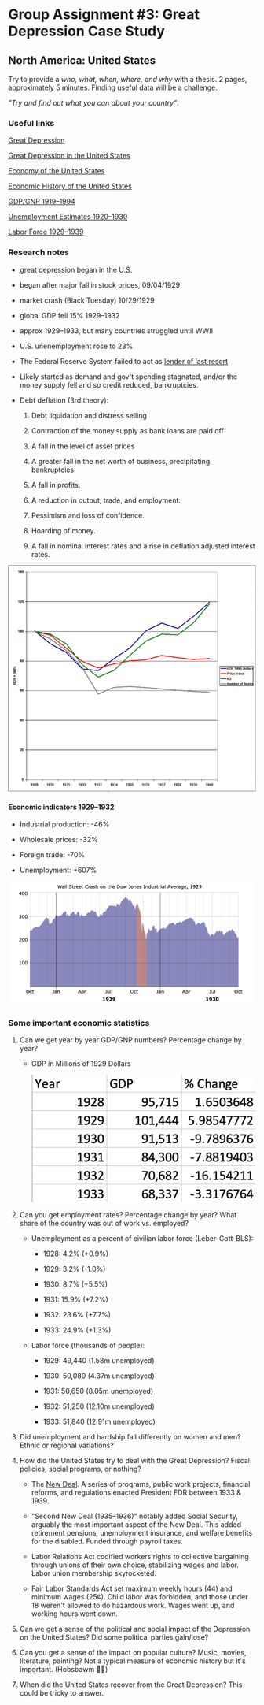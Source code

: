 # Group Assignment #3: Great Depression Case Study

## North America: United States

Try to provide a _who, what, when, where, and why_ with a thesis. 2 pages, approximately 5 minutes. Finding useful data will be a challenge.

_"Try and find out what you can about your country"_.

### Useful links

[Great Depression](https://en.wikipedia.org/wiki/Great_Depression)

[Great Depression in the United States](https://en.wikipedia.org/wiki/Great_Depression_in_the_United_States)

[Economy of the United States](https://en.wikipedia.org/wiki/Economy_of_the_United_States)

[Economic History of the United States](https://en.wikipedia.org/wiki/Economic_history_of_the_United_States#1790–2006_GDP)

[GDP/GNP 1919–1994](http://www.huppi.com/kangaroo/GDPreal.htm)

[Unemployment Estimates 1920–1930](https://www.ssc.wisc.edu/~gwallace/Papers/2120839.pdf)

[Labor Force 1929–1939](https://www.bls.gov/opub/mlr/1948/article/pdf/labor-force-employment-and-unemployment-1929-39-estimating-methods.pdf)

### Research notes

- great depression began in the U.S.

- began after major fall in stock prices, 09/04/1929

- market crash (Black Tuesday) 10/29/1929

- global GDP fell 15% 1929–1932

- approx 1929–1933, but many countries struggled until WWII

- U.S. unenemployment rose to 23%

- The Federal Reserve System failed to act as [lender of last resort](https://en.wikipedia.org/wiki/Lender_of_last_resort)

- Likely started as demand and gov't spending stagnated, and/or the money supply fell and so credit reduced, bankruptcies.

- Debt deflation (3rd theory):

  1. Debt liquidation and distress selling

  2. Contraction of the money supply as bank loans are paid off

  3. A fall in the level of asset prices

  4. A greater fall in the net worth of business, precipitating bankruptcies.

  5. A fall in profits.

  6. A reduction in output, trade, and employment.

  7. Pessimism and loss of confidence.

  8. Hoarding of money.

  9. A fall in nominal interest rates and a rise in deflation adjusted interest rates.

![Great Depression Monetary Policy](./img/g_d_monetary_policy.png "M2 includes physical currencies and savings.")

#### Economic indicators 1929–1932

- Industrial production: -46%

- Wholesale prices: -32%

- Foreign trade: -70%

- Unemployment: +607%

![1929 Dow Jones](./img/1929_dow_jones.jpg)

### Some important economic statistics

1. Can we get year by year GDP/GNP numbers? Percentage change by year?

    - GDP in Millions of 1929 Dollars

      ![GDP 1928–1933](img/g_d_gdp_table.png)

2. Can you get employment rates? Percentage change by year? What share of the country was out of work vs. employed?

    - Unemployment as a percent of civilian labor force (Leber-Gott-BLS):

      - 1928: 4.2% (+0.9%)

      - 1929: 3.2% (-1.0%)

      - 1930: 8.7% (+5.5%)

      - 1931: 15.9% (+7.2%)

      - 1932: 23.6% (+7.7%)

      - 1933: 24.9% (+1.3%)

    - Labor force (thousands of people):

      - 1929: 49,440 (1.58m unemployed)

      - 1930: 50,080 (4.37m unemployed)

      - 1931: 50,650 (8.05m unemployed)

      - 1932: 51,250 (12.10m unemployed)

      - 1933: 51,840 (12.91m unemployed)

3. Did unemployment and hardship fall differently on women and men? Ethnic or regional variations?

4. How did the United States try to deal with the Great Depression? Fiscal policies, social programs, or nothing?

    - The [New Deal](https://en.wikipedia.org/wiki/New_Deal). A series of programs, public work projects, financial reforms, and regulations enacted President FDR between 1933 & 1939.

    - "Second New Deal (1935–1936)" notably added Social Security, arguably the most important aspect of the New Deal. This added retirement pensions, unemployment insurance, and welfare benefits for the disabled. Funded through payroll taxes.

    - Labor Relations Act codified workers rights to collective bargaining through unions of their own choice, stabilizing wages and labor. Labor union membership skyrocketed.

    - Fair Labor Standards Act set maximum weekly hours (44) and minimum wages (25¢). Child labor was forbidden, and those under 18 weren't allowed to do hazardous work. Wages went up, and working hours went down.

5. Can we get a sense of the political and social impact of the Depression on the United States? Did some political parties gain/lose?

6. Can you get a sense of the impact on popular culture? Music, movies, literature, painting? Not a typical measure of economic history but it's important. (Hobsbawm 👍🏻)

7. When did the United States recover from the Great Depression? This could be tricky to answer.
